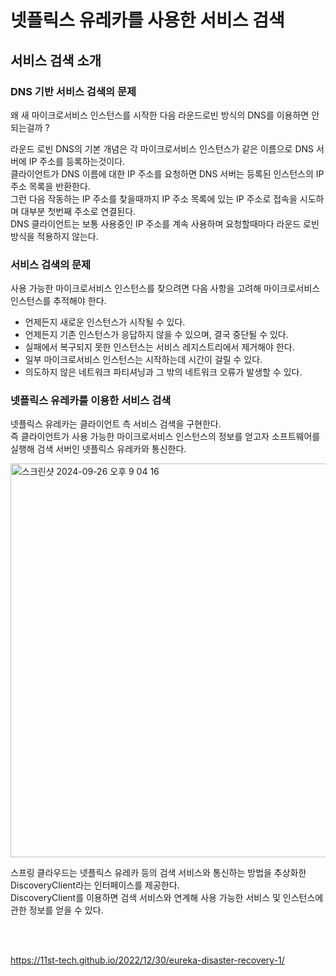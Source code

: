 # 넷플릭스 유레카를 사용한 서비스 검색

## 서비스 검색 소개

### DNS 기반 서비스 검색의 문제

왜 새 마이크로서비스 인스턴스를 시작한 다음 라운드로빈 방식의 DNS를 이용하면 안되는걸까 ?

라운드 로빈 DNS의 기본 개념은 각 마이크로서비스 인스턴스가 같은 이름으로 DNS 서버에 IP 주소를 등록하는것이다. <br>
클라이언트가 DNS 이름에 대한 IP 주소를 요청하면 DNS 서버는 등록된 인스턴스의 IP 주소 목록을 반환한다. <br>
그런 다음 작동하는 IP 주소를 찾을때까지 IP 주소 목록에 있는 IP 주소로 접속을 시도하며 대부분 첫번째 주소로 연결된다. <br>
DNS 클라이언트는 보통 사용중인 IP 주소를 계속 사용하며 요청할때마다 라운드 로빈 방식을 적용하지 않는다.

### 서비스 검색의 문제

사용 가능한 마이크로서비스 인스턴스를 찾으려면 다음 사항을 고려해 마이크로서비스 인스턴스를 추적해야 한다.

- 언제든지 새로운 인스턴스가 시작될 수 있다.
- 언제든지 기존 인스턴스가 응답하지 않을 수 있으며, 결국 중단될 수 있다.
- 실패에서 복구되지 못한 인스턴스는 서비스 레지스트리에서 제거해야 한다.
- 일부 마이크로서비스 인스턴스는 시작하는데 시간이 걸릴 수 있다.
- 의도하지 않은 네트워크 파티셔닝과 그 밖의 네트워크 오류가 발생할 수 있다.

### 넷플릭스 유레카를 이용한 서비스 검색

넷플릭스 유레카는 클라이언트 측 서비스 검색을 구현한다. <br>
즉 클라이언트가 사용 가능한 마이크로서비스 인스턴스의 정보를 얻고자 소프트웨어를 실행해 검색 서버인 넷플릭스 유레카와 통신한다.

<img width="630" alt="스크린샷 2024-09-26 오후 9 04 16" src="https://github.com/user-attachments/assets/92b20a4b-9661-42cf-875c-cff27eca262c">

<br>

스프링 클라우드는 넷플릭스 유레카 등의 검색 서비스와 통신하는 방법을 추상화한 DiscoveryClient라는 인터페이스를 제공한다. <br>
DiscoveryClient를 이용하면 검색 서비스와 연계해 사용 가능한 서비스 및 인스턴스에 관한 정보를 얻을 수 있다.

<br>
<br>



https://11st-tech.github.io/2022/12/30/eureka-disaster-recovery-1/






